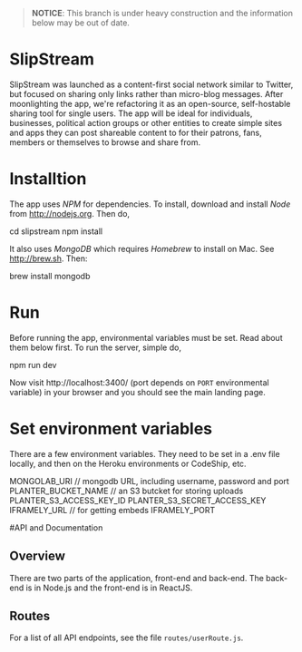 > **NOTICE**: This branch is under heavy construction and the information below may be out of date.

# SlipStream

SlipStream was launched as a content-first social network similar to Twitter, but focused on sharing only links rather than micro-blog messages. After moonlighting the app, we're refactoring it as an open-source, self-hostable sharing tool for single users. The app will be ideal for individuals, businesses, political action groups or other entities to create simple sites and apps they can post shareable content to for their patrons, fans, members or themselves to browse and share from.

# Installtion

The app uses *NPM* for dependencies. To install, download and install *Node* from http://nodejs.org. Then do,

  cd slipstream
  npm install

It also uses *MongoDB* which requires *Homebrew* to install on Mac. See http://brew.sh. Then:

  brew install mongodb

# Run

Before running the app, environmental variables must be set. Read about them below first. To run the server, simple do,

  npm run dev

Now visit http://localhost:3400/ (port depends on `PORT` environmental variable) in your browser and you should see the main landing page.

# Set environment variables

There are a few environment variables. They need to be set in a .env file locally, and then on the Heroku environments or CodeShip, etc.

  MONGOLAB_URI // mongodb URL, including username, password and port
  PLANTER_BUCKET_NAME // an S3 butcket for storing uploads
  PLANTER_S3_ACCESS_KEY_ID
  PLANTER_S3_SECRET_ACCESS_KEY
  IFRAMELY_URL // for getting embeds
  IFRAMELY_PORT

#API and Documentation

## Overview

There are two parts of the application, front-end and back-end. The back-end is in Node.js and the front-end is in ReactJS.

## Routes

For a list of all API endpoints, see the file `routes/userRoute.js`.
